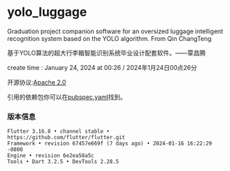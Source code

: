 # yolo_luggage

Graduation project companion software for an oversized luggage intelligent recognition system based on the YOLO algorithm. From Qin ChangTeng

基于YOLO算法的超大行李箱智能识别系统毕业设计配套软件。——覃昌腾

create time : January 24, 2024 at 00:26 / 2024年1月24日00点26分

开源协议:[Apache 2.0](https://www.apache.org/licenses/LICENSE-2.0)

引用的依赖包你可以在[pubspec.yaml](https://github.com/lm83680/yolo_luggage_flutter/blob/main/pubspec.yaml)找到。

### 版本信息
```shell
Flutter 3.16.8 • channel stable • https://github.com/flutter/flutter.git
Framework • revision 67457e669f (7 days ago) • 2024-01-16 16:22:29 -0800
Engine • revision 6e2ea58a5c
Tools • Dart 3.2.5 • DevTools 2.28.5
```